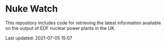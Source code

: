 # Nuke Watch

This repository includes code for retrieving the latest information available on the output of EDF nuclear power plants in the UK.

Last updated: 2021-07-05 15:07
